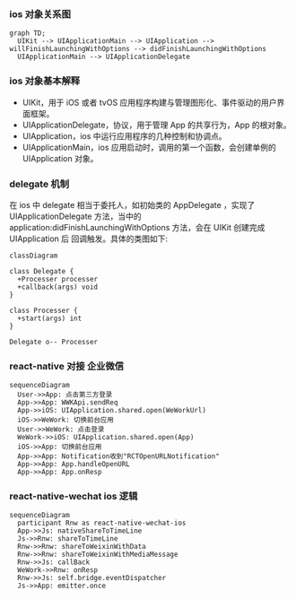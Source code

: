 ### ios 对象关系图

```mermaid
graph TD;
  UIKit --> UIApplicationMain --> UIApplication --> willFinishLaunchingWithOptions --> didFinishLaunchingWithOptions
  UIApplicationMain --> UIApplicationDelegate
```

### ios 对象基本解释

- UIKit，用于 iOS 或者 tvOS 应用程序构建与管理图形化、事件驱动的用户界面框架。
- UIApplicationDelegate，协议，用于管理 App 的共享行为，App 的根对象。
- UIApplication，ios 中运行应用程序的几种控制和协调点。
- UIApplicationMain，ios 应用启动时，调用的第一个函数，会创建单例的 UIApplication 对象。

### delegate 机制

在 ios 中 delegate 相当于委托人，如初始类的 AppDelegate ，实现了 UIApplicationDelegate 方法，当中的 application:didFinishLaunchingWithOptions 方法，会在 UIKit 创建完成 UIApplication 后 回调触发。具体的类图如下:

```mermaid
classDiagram

class Delegate {
  +Processer processer
  +callback(args) void
}

class Processer {
  +start(args) int
}

Delegate o-- Processer
```

### react-native 对接 企业微信

```mermaid
sequenceDiagram
  User->>App: 点击第三方登录
  App->>App: WWKApi.sendReq
  App->>iOS: UIApplication.shared.open(WeWorkUrl)
  iOS->>WeWork: 切换前台应用
  User->>WeWork: 点击登录
  WeWork->>iOS: UIApplication.shared.open(App)
  iOS->>App: 切换前台应用
  App->>App: Notification收到"RCTOpenURLNotification"
  App->>App: App.handleOpenURL
  App->>App: App.onResp
```

### react-native-wechat ios 逻辑

```mermaid
sequenceDiagram
  participant Rnw as react-native-wechat-ios
  App->>Js: nativeShareToTimeLine
  Js->>Rnw: shareToTimeLine
  Rnw->>Rnw: shareToWeixinWithData
  Rnw->>Rnw: shareToWeixinWithMediaMessage
  Rnw->>Js: callBack
  WeWork->>Rnw: onResp
  Rnw->>Js: self.bridge.eventDispatcher
  Js->>App: emitter.once
```
